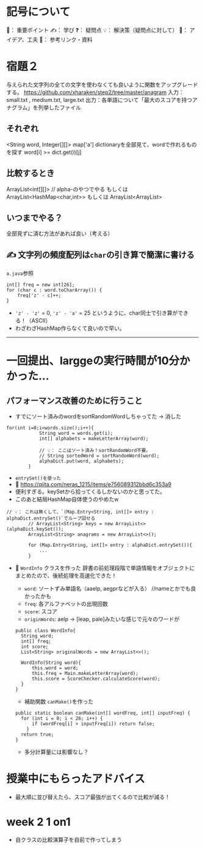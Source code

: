 # 記号について
🌟： 重要ポイント
✍️： 学び
❓： 疑問点
💡： 解決策（疑問点に対して）
🧠： アイデア、工夫
📌： 参考リンク・資料

# 宿題２
与えられた文字列の全ての文字を使わなくても良いように関数をアップグレードする。
https://github.com/xharaken/step2/tree/master/anagram
入力：small.txt , medium.txt, large.txt
出力：各単語について「最大のスコアを持つアナグラム」を列挙したファイル

## それぞれ
<String word, Integer[][]>
map['a']
dictionaryを全部見て、wordで作れるものを探す
word[i] >= dict.get(i)[j]

## 比較するとき
ArrayList<int[][]> // alpha-のやつでやる
もしくは
ArrayList<HashMap<char,int>>
もしくは
ArrayList<ArrayList<Integer>>

## いつまでやる？
全部見ずに済む方法があれば良い（考える）

## ✍️ 文字列の頻度配列は`char`の引き算で簡潔に書ける
`a.java`参照
```
int[] freq = new int[26];
for (char c : word.toCharArray()) {
    freq['z' - c]++;
}
```

- `'z' - 'z'` = 0, `'z' - 'a'` = 25
というように、char同士で引き算ができる！（ASCII）
- わざわざHashMap作らなくて良いので早い。
---

# 一回提出、larggeの実行時間が10分かかった...
## パフォーマンス改善のために行うこと
- すでにソート済みのwordをsortRandomWordしちゃってた → 消した
```
for(int i=0;i<words.size();i++){
            String word = words.get(i);
            int[] alphabets = makeLetterArray(word);

            // 💡： ここはソート済み！sortRandomWord不要。
            // String sortedWord = sortRandomWord(word);
            alphaDict.put(word, alphabets);
        }
```

- `entrySet()を使った`
- 📌 https://qiita.com/neras_1215/items/e756089312bbd6c353a9
- 便利すぎる。keySetから拾ってくるしかないのかと思ってた。
- このあと結局HashMap自体使うのやめたw

```
// 💡： これは無くして、`(Map.Entry<String, int[]> entry : alphaDict.entrySet()`でループ回せる
        // ArrayList<String> keys = new ArrayList<>(alphaDict.keySet());
        ArrayList<String> anagrams = new ArrayList<>();

        for (Map.Entry<String, int[]> entry : alphaDict.entrySet()){
            ...
        }
```

- 🌟 `WordInfo` クラスを作った
辞書の前処理段階で単語情報をオブジェクトにまとめたので、後続処理を高速化できた！
  - `word`: ソートずみ単語名（aaelp, aegprなどが入る） //nameとかでも良かったかも
  - `freq`: 各アルファベットの出現回数
  - `score`: スコア
  - `originWords`: aelp -> [leap, pale]みたいな感じで元々のワードが

  ```
  public class WordInfo{
    String word;
    int[] freq;
    int score;
    List<String> originalWords = new ArrayList<>();

    WordInfo(String word){
        this.word = word;
        this.freq = Main.makeLetterArray(word);
        this.score = ScoreChecker.calculateScore(word);
    }
  }
  ```

  - 補助関数 `canMake()`を作った
  ```
  public static boolean canMake(int[] wordFreq, int[] inputFreq) {
    for (int i = 0; i < 26; i++) {
        if (wordFreq[i] > inputFreq[i]) return false;
      }
    return true;
  }
  ```
    - 多分計算量には影響なし？

# 授業中にもらったアドバイス
- 最大順に並び替えたら、スコア最強が出てくるので比較が減る！

# week 2 1 on1 
- 自クラスの比較演算子を自前で作ってしまう